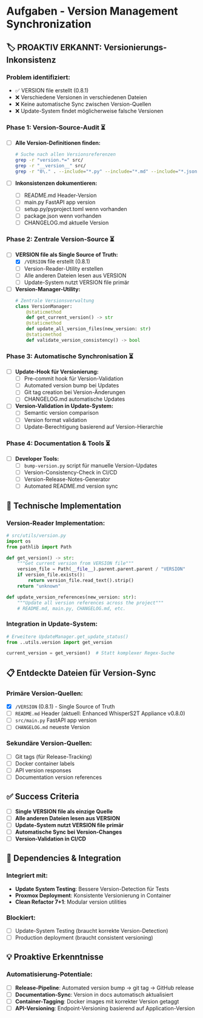 # Aufgaben - Version Management Synchronization

## 🏷️ **PROAKTIV ERKANNT: Versionierungs-Inkonsistenz**

### **Problem identifiziert:**
- ✅ VERSION file erstellt (0.8.1)
- ❌ Verschiedene Versionen in verschiedenen Dateien
- ❌ Keine automatische Sync zwischen Version-Quellen
- ❌ Update-System findet möglicherweise falsche Versionen

### **Phase 1: Version-Source-Audit** ⏳
- [ ] **Alle Version-Definitionen finden:**
  ```bash
  # Suche nach allen Versionsreferenzen
  grep -r "version.*=" src/
  grep -r "__version__" src/
  grep -r "0\." . --include="*.py" --include="*.md" --include="*.json"
  ```

- [ ] **Inkonsistenzen dokumentieren:**
  - [ ] README.md Header-Version
  - [ ] main.py FastAPI app version
  - [ ] setup.py/pyproject.toml wenn vorhanden
  - [ ] package.json wenn vorhanden
  - [ ] CHANGELOG.md aktuelle Version

### **Phase 2: Zentrale Version-Source** ⏳
- [ ] **VERSION file als Single Source of Truth:**
  - [x] `/VERSION` file erstellt (0.8.1)
  - [ ] Version-Reader-Utility erstellen
  - [ ] Alle anderen Dateien lesen aus VERSION
  - [ ] Update-System nutzt VERSION file primär

- [ ] **Version-Manager-Utility:**
  ```python
  # Zentrale Versionsverwaltung
  class VersionManager:
      @staticmethod
      def get_current_version() -> str
      @staticmethod  
      def update_all_version_files(new_version: str)
      @staticmethod
      def validate_version_consistency() -> bool
  ```

### **Phase 3: Automatische Synchronisation** ⏳
- [ ] **Update-Hook für Versionierung:**
  - [ ] Pre-commit hook für Version-Validation
  - [ ] Automated version bump bei Updates
  - [ ] Git tag creation bei Version-Änderungen
  - [ ] CHANGELOG.md automatische Updates

- [ ] **Version-Validation in Update-System:**
  - [ ] Semantic version comparison
  - [ ] Version format validation
  - [ ] Update-Berechtigung basierend auf Version-Hierarchie

### **Phase 4: Documentation & Tools** ⏳
- [ ] **Developer Tools:**
  - [ ] `bump-version.py` script für manuelle Version-Updates
  - [ ] Version-Consistency-Check in CI/CD
  - [ ] Version-Release-Notes-Generator
  - [ ] Automated README.md version sync

## 🔧 **Technische Implementation**

### **Version-Reader Implementation:**
```python
# src/utils/version.py
import os
from pathlib import Path

def get_version() -> str:
    """Get current version from VERSION file"""
    version_file = Path(__file__).parent.parent.parent / "VERSION"
    if version_file.exists():
        return version_file.read_text().strip()
    return "unknown"

def update_version_references(new_version: str):
    """Update all version references across the project"""
    # README.md, main.py, CHANGELOG.md, etc.
```

### **Integration in Update-System:**
```python
# Erweitere UpdateManager.get_update_status()
from ..utils.version import get_version

current_version = get_version()  # Statt komplexer Regex-Suche
```

## 📋 **Entdeckte Dateien für Version-Sync**

### **Primäre Version-Quellen:**
- [x] `/VERSION` (0.8.1) - Single Source of Truth
- [ ] `README.md` Header (aktuell: Enhanced WhisperS2T Appliance v0.8.0)
- [ ] `src/main.py` FastAPI app version
- [ ] `CHANGELOG.md` neueste Version

### **Sekundäre Version-Quellen:**
- [ ] Git tags (für Release-Tracking)
- [ ] Docker container labels
- [ ] API version responses
- [ ] Documentation version references

## ✅ **Success Criteria**
- [ ] **Single VERSION file als einzige Quelle**
- [ ] **Alle anderen Dateien lesen aus VERSION**
- [ ] **Update-System nutzt VERSION file primär**
- [ ] **Automatische Sync bei Version-Changes**
- [ ] **Version-Validation in CI/CD**

## 🔗 **Dependencies & Integration**

### **Integriert mit:**
- **Update System Testing**: Bessere Version-Detection für Tests
- **Proxmox Deployment**: Konsistente Versionierung in Container
- **Clean Refactor 7+1**: Modular version utilities

### **Blockiert:**
- [ ] Update-System Testing (braucht korrekte Version-Detection)
- [ ] Production deployment (braucht consistent versioning)

## 💡 **Proaktive Erkenntnisse**

### **Automatisierung-Potentiale:**
- [ ] **Release-Pipeline**: Automated version bump → git tag → GitHub release
- [ ] **Documentation-Sync**: Version in docs automatisch aktualisiert
- [ ] **Container-Tagging**: Docker images mit korrekter Version getaggt
- [ ] **API-Versioning**: Endpoint-Versioning basierend auf Application-Version
